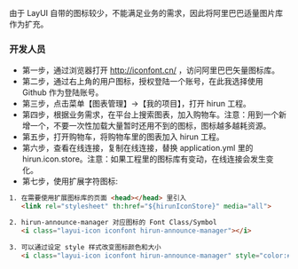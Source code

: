 由于 LayUI 自带的图标较少，不能满足业务的需求，因此将阿里巴巴适量图片库作为扩充。

### 开发人员
* 第一步，通过浏览器打开 http://iconfont.cn/ ，访问阿里巴巴矢量图标库。
* 第二步，通过右上角的用户图标，授权登陆一个账号，在此我选择使用 Github 作为登陆账号。
* 第三步，点击菜单【图表管理】->【我的项目】，打开 hirun 工程。
* 第四步，根据业务需求，在平台上搜索图表，加入购物车。注意：用到一个新增一个，不要一次性加载大量暂时还用不到的图标，图标越多越耗资源。
* 第五步，打开购物车，将购物车里的图表加入 hirun 工程。
* 第六步，查看在线连接，复制在线连接，替换 application.yml 里的 hirun.icon.store。注意：如果工程里的图标库有变动，在线连接会发生变化。
* 第七步，使用扩展字符图标:
```html
1. 在需要使用扩展图标库的页面 <head></head> 里引入
   <link rel="stylesheet" th:href="${hirunIconStore}" media="all">

2. hirun-announce-manager 对应图标的 Font Class/Symbol
   <i class="layui-icon iconfont hirun-announce-manager"></i>
   
3. 可以通过设定 style 样式改变图标颜色和大小
   <i class="layui-icon iconfont hirun-announce-manager" style="color:#5A8C19; font-size:28px"></i>
```